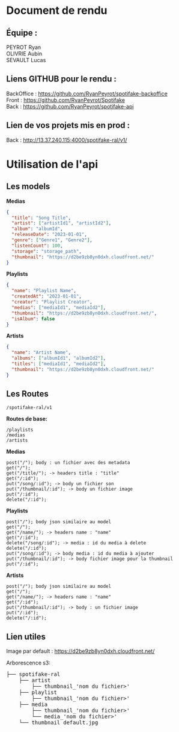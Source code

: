 # Document de rendu 
## Équipe :
PEYROT Ryan  
OLIVRIE Aubin  
SEVAULT Lucas  

## Liens GITHUB pour le rendu :
BackOffice : https://github.com/RyanPeyrot/spotifake-backoffice  
Front : https://github.com/RyanPeyrot/Spotifake  
Back : https://github.com/RyanPeyrot/spotifake-api  

## Lien de vos projets mis en prod :
Back : http://13.37.240.115:4000/spotifake-ral/v1/  



# Utilisation de l'api

## Les models
**Medias**
```json
{
  "title": "Song Title",
  "artist": ["artistId1", "artistId2"],
  "album": "albumId",
  "releaseDate": "2023-01-01",
  "genre": ["Genre1", "Genre2"],
  "listenCount": 100,
  "storage": "storage_path",
  "thumbnail": "https://d2be9zb8yn0dxh.cloudfront.net/"
}
```
**Playlists**
```json
{
  "name": "Playlist Name",
  "createdAt": "2023-01-01",
  "creator": "Playlist Creator",
  "medias": ["mediaId1", "mediaId2"],
  "thumbnail": "https://d2be9zb8yn0dxh.cloudfront.net/",
  "isAlbum": false
}

```

**Artists**
```json
{
  "name": "Artist Name",
  "albums": ["albumId1", "albumId2"],
  "titles": ["mediaId1", "mediaId2"],
  "thumbnail": "https://d2be9zb8yn0dxh.cloudfront.net/"
}
```
## Les Routes
```
/spotifake-ral/v1
```

**Routes de base:**
```
/playlists
/medias
/artists
```

**Medias**
```
post("/"); body : un fichier avec des metadata
get("/");
get("/title/"); -> headers title : "title"
get("/:id");
put("/song/:id"); -> body un fichier son
put("/thumbnail/:id"); -> body un fichier image
put("/:id");
delete("/:id");
```
**Playlists**
```
post("/"); body json similaire au model
get("/");
get("/name/"); -> headers name : "name"
get("/:id");
delete("/song/:id"); -> media : id du media à delete
delete("/:id");
put("/song/:id"); -> body media : id du media à ajouter
put("/thumbnail/:id"); -> body fichier image pour la thumbnail
put("/:id");
```

**Artists**
```
post("/"); body json similaire au model
get("/");
get("/name/"); -> headers name : "name"
get("/:id");
put("/thumbnail/:id"); -> body : un fichier image
put("/:id");
delete("/:id");
```


## Lien utiles

Image par default : https://d2be9zb8yn0dxh.cloudfront.net/

Arborescence s3:

<pre>
├── spotifake-ral
    ├── artist
        ├── thumbnail_'nom du fichier>'
    ├── playlist
        ├── thumbnail_'nom du fichier>'
    ├── media
        ├── thumbnail_'nom du fichier>'
        └── media_'nom du fichier>'
    └── thumbnail_default.jpg
</pre>
